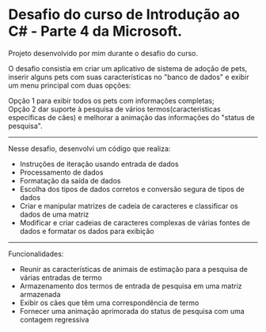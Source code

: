 # Desafio do curso de Introdução ao C# - Parte 4 da Microsoft.

Projeto desenvolvido por mim durante o desafio do curso.


O desafio consistia em criar um aplicativo de sistema de adoção de pets, inserir alguns pets com suas características no "banco de dados" e exibir um menu principal com duas opções:

Opção 1 para exibir todos os pets com informações completas;<br>
Opção 2 dar suporte à pesquisa de vários termos(caracteristicas específicas de cães) e melhorar a animação das informações do "status de pesquisa".

<hr>

Nesse desafio, desenvolvi um código que realiza:

- Instruções de iteração usando entrada de dados
- Processamento de dados
- Formatação da saída de dados
- Escolha dos tipos de dados corretos e conversão segura de tipos de dados
- Criar e manipular matrizes de cadeia de caracteres e classificar os dados de uma matriz
- Modificar e criar cadeias de caracteres complexas de várias fontes de dados e formatar os dados para exibição
  
<hr>

  Funcionalidades:
  
- Reunir as características de animais de estimação para a pesquisa de várias entradas de termo
- Armazenamento dos termos de entrada de pesquisa em uma matriz armazenada
- Exibir os cães que têm uma correspondência de termo
- Fornecer uma animação aprimorada do status de pesquisa com uma contagem regressiva

